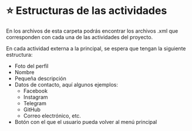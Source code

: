 # ⭐ Estructuras de las actividades

En los archivos de esta carpeta podrás encontrar los archivos .xml que corresponden con cada una de las actividades del proyecto.

En cada actividad externa a la principal, se espera que tengan la siguiente estructura:

- Foto del perfil
- Nombre
- Pequeña descripción
- Datos de contacto, aquí algunos ejemplos:
  - Facebook 
  - Instagram
  - Telegram
  - GitHub
  - Correo electrónico, etc.
- Botón con el que el usuario pueda volver al menú principal
